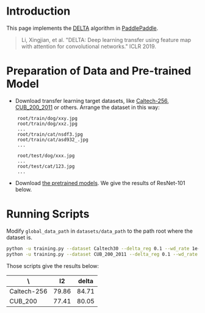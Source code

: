 
# Introduction
This page implements the [DELTA](https://arxiv.org/abs/1901.09229) algorithm in [PaddlePaddle](https://www.paddlepaddle.org.cn/install/quick). 

> Li, Xingjian, et al. "DELTA: Deep learning transfer using feature map with attention for convolutional networks." ICLR 2019.

# Preparation of Data and Pre-trained Model

- Download transfer learning target datasets, like [Caltech-256](http://www.vision.caltech.edu/Image_Datasets/Caltech256/), [CUB_200_2011](http://www.vision.caltech.edu/visipedia/CUB-200-2011.html) or others. Arrange the dataset in this way:
```
    root/train/dog/xxy.jpg
    root/train/dog/xxz.jpg
    ...
    root/train/cat/nsdf3.jpg
    root/train/cat/asd932_.jpg
    ...

    root/test/dog/xxx.jpg
    ...
    root/test/cat/123.jpg
    ...
```

- Download [the pretrained models](https://github.com/PaddlePaddle/models/tree/release/1.7/PaddleCV/image_classification#resnet-series). We give the results of ResNet-101 below.

# Running Scripts

Modify `global_data_path` in `datasets/data_path` to the path root where the dataset is.

```bash
python -u training.py --dataset Caltech30 --delta_reg 0.1 --wd_rate 1e-4 --batch_size 64 --outdir outdir --num_epoch 100 --use_cuda 0
python -u training.py --dataset CUB_200_2011 --delta_reg 0.1 --wd_rate 1e-4 --batch_size 64 --outdir outdir --num_epoch 100 --use_cuda 0
```

Those scripts give the results below:

\ | l2 | delta
---|---|---
Caltech-256|79.86|84.71
CUB_200|77.41|80.05

